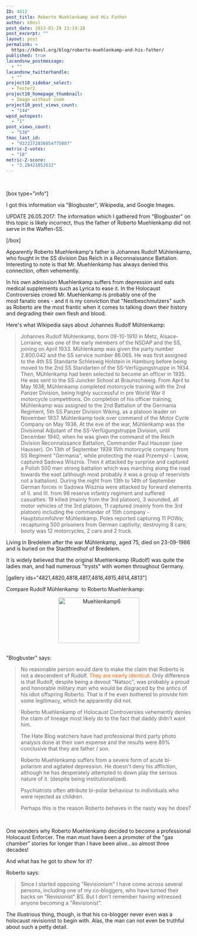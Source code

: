 ```yaml
---
ID: 4812
post_title: Roberto Muehlenkamp and His Father
author: k0nsl
post_date: 2013-01-28 21:14:28
post_excerpt: ""
layout: post
permalink: >
  https://k0nsl.org/blog/roberto-muehlenkamp-and-his-father/
published: true
lacandsnw_postmessage:
  - ""
lacandsnw_twitterhandle:
  - ""
project10_sidebar_select:
  - Tester2
project10_homepage_thumbnail:
  - Image without zoom
project10_post_views_count:
  - "144"
wpsd_autopost:
  - "1"
post_views_count:
  - "538"
tmac_last_id:
  - "9223372036854775807"
metric-2-votes:
  - "18"
metric-2-score:
  - "3.28421052632"
---
```

&nbsp;

[box type="info"]

I got this information via "Blogbuster", Wikipedia, and Google Images.

UPDATE 26.05.2017: The information which I gathered from "Blogbuster" on this topic is likely incorrect, thus the father of Roberto Muehlenkamp did not serve in the Waffen-SS.

[/box]

Apparently Roberto Muehlenkamp's father is Johannes Rudolf Mühlenkamp, who fought in the SS division Das Reich in a Reconnaissance Battalion. Interesting to note is that Mr. Muehlenkamp has always denied this connection, often vehemently.

In his own admission Muehlenkamp suffers from depression and eats medical supplements such as Lyrica to ease it. In the Holocaust Controversies crowd Mr. Muehlenkamp is probably one of the most fanatic ones - and it is my conviction that "Nestbeschmutzers" such as Roberto are the most frantic when it comes to talking down their history and degrading their own flesh and blood.

Here's what Wikipedia says about Johannes Rudolf Mühlenkamp:
<blockquote>Johannes Rudolf Mühlenkamp, born 09-10-1910 in Metz, Alsace-Lorraine, was one of the early members of the NSDAP and the SS, joining on April 1933. Mühlenkamp was given the party number 2.800.042 and the SS service number 86.065. He was first assigned to the 4th SS Standarte Schleswig Holstein in Hamburg before being moved to the 2nd SS Standarten of the SS-Verfügungstruppe in 1934. Then, Mühlenkamp had been selected to become an officer in 1935. He was sent to the SS Juncker School at Braunschweig. From April to May 1936, Mühlenkamp completed motorcycle training with the 2nd Panzer Division, being highly successful in pre World War II motorcycle competitions. On completion of his officer training, Mühlenkamp was assigned to the 2nd Battalion of the Germania Regiment, 5th SS Panzer Division Wiking, as a platoon leader on November 1937. Mühlenkamp took over command of the Motor Cycle Company on May 1938. At the eve of the war, Mühlenkamp was the Divisional Adjutant of the SS-Verfügungstruppe Division, until December 1940, when he was given the command of the Reich Division Reconnaissance Battalion, Commander Paul Hausser (see Hausser). On 13th of September 1939 15th motorcycle company from SS Regiment "Germania", while protecting the road Przemysl - Lwow, captured Sadowa Wisznia. Then it attacked by surprise and captured a Polish 500 men strong battalion which was marching along the road towards the east (although most probably it was a group of reservists not a battalion). During the night from 13th to 14th of September German forces in Sadowa Wisznia were attacked by forward elements of II. and III. from 98 reserve infantry regiment and suffered casualties: 19 killed (mainly from the 3rd platoon), 3 wounded, all motor vehicles of the 3rd platoon, 11 captured (mainly from the 3rd platoon) including the commander of 15th company - Hauptsturmführer Mühlenkamp. Poles reported capturing 11 POWs; recapturing 500 prisoners from German captivity; destroying 8 cars; booty was 12 motorcycles, 2 cars and 2 truck.</blockquote>
Living in Bredelem after the war Mühlenkamp, aged 75, died on 23-09-1986 and is buried on the Stadtfriedhof of Bredelem.

It is widely believed that the original Muehlenkamp (Rudolf) was quite the ladies man, and had numerous "trysts" with women throughout Germany. <img class="wpml_ico" alt="" src="http://k0nsl.org/blog/wp-content/plugins/wp-monalisa/icons/wpml_rose.gif" />

[gallery ids="4821,4820,4818,4817,4816,4815,4814,4813"]

Compare Rudolf Mühlenkamp  to Roberto Muehlenkamp:

<center>
<a href="http://k0nsl.org/blog/k1/uploads/2013/01/Muehlenkamp6.jpg"><img class="aligncenter size-full wp-image-4819" alt="Muehlenkamp6" src="http://k0nsl.org/blog/k1/uploads/2013/01/Muehlenkamp6.jpg" width="220" height="124" /></a></center>&nbsp;

"Blogbuster" says:
<blockquote>No reasonable person would dare to make the claim that Roberto is not a descendent of Rudolf. <span style="color: #ff6100;">They are nearly identical.</span> Only difference is that Rudolf, despite being a devout "Natsoc", was probably a proud and honorable military man who would be disgraced by the antics of his idiot offspring Roberto. That is if he even bothered to provide him some legitimacy, which he apparently did not.

Roberto Muehlenkamp of Holocaust Controversies vehemently denies the claim of lineage most likely do to the fact that daddy didn't want him.

The Hate Blog watchers have had professional third party photo analysis done at their own expense and the results were 89% conclusive that they are father / son.

Roberto Muehlenkamp suffers from a severe form of acute bi-polarism and agitated depression. He doesn't deny his affliction, although he has desperately attempted to down play the serious nature of it. (despite being institutionalized).

Psychiatrists often attribute bi-polar behaviour to individuals who were rejected as children.

Perhaps this is the reason Roberto behaves in the nasty way he does?</blockquote>
&nbsp;

One wonders why Roberto Muehlenkamp decided to become a professional Holocaust Enforcer. The man must have been a promoter of the "gas chamber" stories for longer than I have been alive...so almost three decades!

And what has he got to show for it?

Roberto says:
<blockquote>Since I started opposing "Revisionism" I have come across several persons, including one of my co-bloggers, who have turned their backs on "Revisionist" BS. But I don't remember having witnessed anyone becoming a "Revisionist".</blockquote>
The illustrious thing, though, is that his co-blogger never even was a holocaust revisionist to begin with. Alas, the man can not even be truthful about such a petty detail. <img class="wpml_ico" alt="" src="http://k0nsl.org/blog/wp-content/plugins/wp-monalisa/icons/icon_thumbdown.gif" />